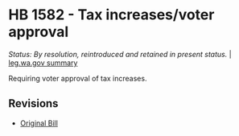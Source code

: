 # HB 1582 - Tax increases/voter approval
*Status: By resolution, reintroduced and retained in present status.* | [leg.wa.gov summary](https://app.leg.wa.gov/billsummary?BillNumber=1582&Year=2021)

Requiring voter approval of tax increases.

## Revisions
* [Original Bill](1/)